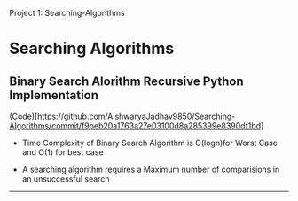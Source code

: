 Project 1: Searching-Algorithms
# Searching Algorithms

## Binary Search Alorithm Recursive Python Implementation
(Code)[https://github.com/AishwaryaJadhav9850/Searching-Algorithms/commit/f9beb20a1763a27e03100d8a285399e8390df1bd]

- Time Complexity of Binary Search Algorithm is O(logn)for Worst Case and O(1) for best case

- A searching algorithm requires a Maximum number of comparisions in an unsuccessful search

****


